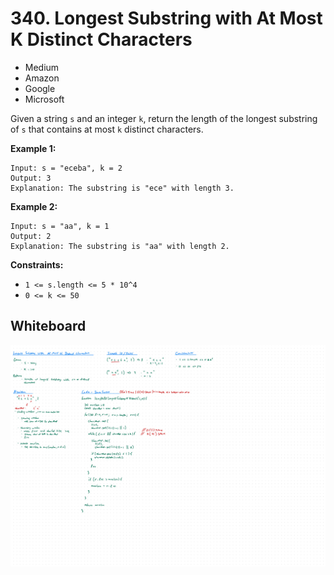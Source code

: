 # 340. Longest Substring with At Most K Distinct Characters
- Medium
- Amazon
- Google
- Microsoft

Given a string `s` and an integer `k`, return the length of the longest
substring of `s` that contains at most `k` distinct characters.

**Example 1:**
```
Input: s = "eceba", k = 2
Output: 3
Explanation: The substring is "ece" with length 3.
```

**Example 2:**
```
Input: s = "aa", k = 1
Output: 2
Explanation: The substring is "aa" with length 2.
```

**Constraints:**
- `1 <= s.length <= 5 * 10^4`
- `0 <= k <= 50`

## Whiteboard
![Whiteboard Image][whiteboard-image]

<!-- Refs -->
[whiteboard-image]: whiteboard.jpg
